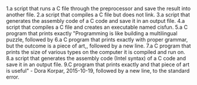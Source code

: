 1.a script that runs a C file through the preprocessor and save the result into another file.
2.a script that compiles a C file but does not link.
3.a script that generates the assembly code of a C code and save it in an output file.
4.a script that compiles a C file and creates an executable named cisfun.
5.a C program that prints exactly "Programming is like building a multilingual puzzle, followed by 
6.a C program that prints exactly with proper grammar, but the outcome is a piece of art,, followed by a new line.
7.a C program that prints the size of various types on the computer it is compiled and run on.
8.a script that generates the assembly code (Intel syntax) of a C code and save it in an output file.
9.C program that prints exactly and that piece of art is useful" - Dora Korpar, 2015-10-19, followed by a new line, to the standard error.

